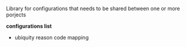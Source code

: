 Library for configurations that needs to be shared between one or more porjects

**configurations list**
- ubiquity reason code mapping
